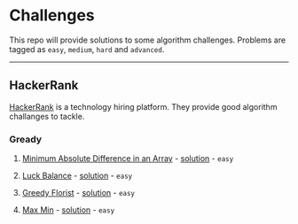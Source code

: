 # Challenges
This repo will provide solutions to some algorithm challenges. Problems are tagged as `easy`, `medium`, `hard` and `advanced`.

---
## HackerRank
[HackerRank](https://www.hackerrank.com) is a technology hiring platform. They provide good algorithm challanges to tackle.

### Gready
1. [Minimum Absolute Difference in an Array](https://www.hackerrank.com/challenges/minimum-absolute-difference-in-an-array) -  [solution](https://github.com/iomodo/challenges/blob/master/HackerRank/GreedyAlgorithms/Minimum%20Absolute%20Difference%20in%20an%20Array.py) - `easy`

2. [Luck Balance](https://www.hackerrank.com/challenges/luck-balance) - [solution](https://github.com/iomodo/challenges/blob/master/HackerRank/GreedyAlgorithms/Luck%20Balance.py) - `easy`

3. [Greedy Florist](https://www.hackerrank.com/challenges/greedy-florist) - [solution](https://github.com/iomodo/challenges/blob/master/HackerRank/GreedyAlgorithms/Greedy%20Florist.py) - `easy`

4. [Max Min](https://www.hackerrank.com/challenges/angry-children) - [solution](https://github.com/iomodo/challenges/blob/master/HackerRank/GreedyAlgorithms/Max%20Min.py) - `easy`
